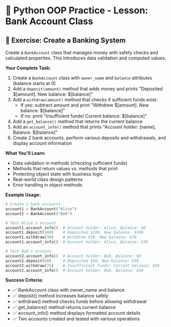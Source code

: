 # 🏦 Python OOP Practice - Lesson: Bank Account Class

## 📝 Exercise: Create a Banking System

Create a `BankAccount` class that manages money with safety checks and calculated properties. This introduces data validation and computed values.

**Your Complete Task:**
1. Create a `BankAccount` class with `owner_name` and `balance` attributes (balance starts at 0)
2. Add a `deposit(amount)` method that adds money and prints "Deposited $[amount]. New balance: $[balance]"
3. Add a `withdraw(amount)` method that checks if sufficient funds exist:
   - If yes: subtract amount and print "Withdrew $[amount]. New balance: $[balance]"
   - If no: print "Insufficient funds! Current balance: $[balance]"
4. Add a `get_balance()` method that returns the current balance
5. Add an `account_info()` method that prints "Account holder: [name], Balance: $[balance]"
6. Create 2 bank accounts, perform various deposits and withdrawals, and display account information

**What You'll Learn:**
- Data validation in methods (checking sufficient funds)
- Methods that return values vs. methods that print
- Protecting object state with business logic
- Real-world class design patterns
- Error handling in object methods

**Example Usage:**
```python
# Create 2 bank accounts
account1 = BankAccount("Alice")
account2 = BankAccount("Bob")

# Test Alice's account
account1.account_info()  # Account holder: Alice, Balance: $0
account1.deposit(100)    # Deposited $100. New balance: $100
account1.withdraw(30)    # Withdrew $30. New balance: $70
account1.account_info()  # Account holder: Alice, Balance: $70

# Test Bob's account
account2.account_info()  # Account holder: Bob, Balance: $0
account2.deposit(50)     # Deposited $50. New balance: $50
account2.withdraw(75)    # Insufficient funds! Current balance: $50
account2.account_info()  # Account holder: Bob, Balance: $50
```

**Success Criteria:**
- ✅ BankAccount class with owner_name and balance
- ✅ deposit() method increases balance safely
- ✅ withdraw() method checks funds before allowing withdrawal
- ✅ get_balance() method returns current balance
- ✅ account_info() method displays formatted account details
- ✅ Two accounts created and tested with various operations
